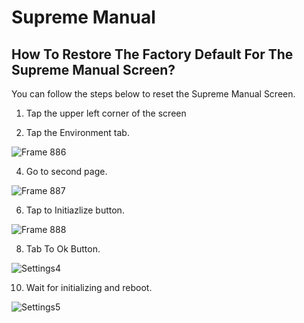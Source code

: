 
# Supreme Manual

## How To Restore The Factory Default For The Supreme Manual Screen?
 You can follow the steps below to reset the Supreme Manual Screen.
 
 1. Tap the upper left corner of the screen
 
 2. Tap the Environment tab.

![Frame 886](https://github.com/KubanCoffeeRoasters/SupremeManual/assets/134377245/4a2bb842-4180-4ebf-b6a3-a75afaa589fe)

 4. Go to second page.
    
 ![Frame 887](https://github.com/KubanCoffeeRoasters/SupremeManual/assets/134377245/37743658-3730-4baa-befd-e6b15fa7af12)

 6. Tap to Initiazlize button.
    
 ![Frame 888](https://github.com/KubanCoffeeRoasters/SupremeManual/assets/134377245/215347d5-8d87-469c-9df6-5aa1d87b2750)

 8. Tab To Ok Button.
    
![Settings4](https://github.com/KubanCoffeeRoasters/SupremeManual/assets/134377245/3b5c6c96-7f6a-454e-9e5e-8a9aaee9adc8)

10. Wait for initializing and reboot.
    
![Settings5](https://github.com/KubanCoffeeRoasters/SupremeManual/assets/134377245/e15ca469-c64a-4db2-863e-be9f94e6db50)
